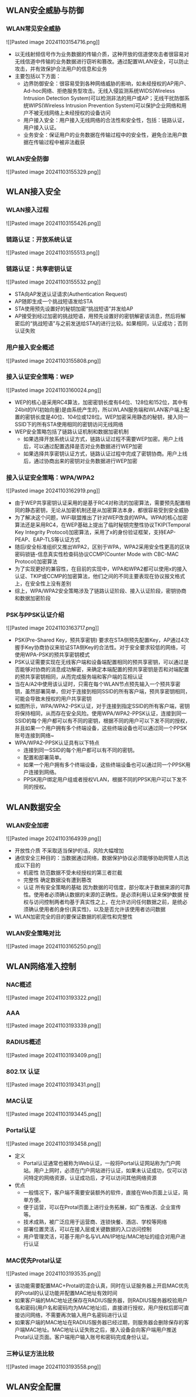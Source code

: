 ## WLAN安全威胁与防御
### WLAN常见安全威胁
![[Pasted image 20241103154716.png]]
- 以无线射频信号作为业务数据的传输介质，这种开放的信道使攻击者很容易对无线信道中传输的业务数据进行窃听和篡改。通过配置WLAN安全，可以防止攻击，并有效保护合法用户的信息和业务
- 主要包括以下方面：
	- 边界防御安全：很容易受到各种网络威胁的影响，如未经授权的AP用户、Ad-hoc网络、拒绝服务型攻击。无线入侵监测系统WIDS(Wireless Intrusion Detection System)可以检测非法的用户或AP；无线干扰防御系统WIPS(Wireless Intrusion Prevention System)可以保护企业网络和用户不被无线网络上未经授权的设备访问
	- 用户接入安全：用户接入无线网络的合法性和安全性，包括：链路认证，用户接入认证。
	- 业务安全：保证用户的业务数据在传输过程中的安全性，避免合法用户数据在传输过程中被非法截获
### WLAN安全防御
![[Pasted image 20241103155329.png]]
## WLAN接入安全
### WLAN接入过程
![[Pasted image 20241103155426.png]]
### 链路认证：开放系统认证
![[Pasted image 20241103155513.png]]
### 链路认证：共享密钥认证
![[Pasted image 20241103155532.png]]
- STA向AP发送认证请求(Authentication Request)
- AP随即生成一个挑战短语发给STA
- STA使用预先设置好的秘钥加密“挑战短语”并发给AP
- AP接受到经过加密的挑战短语，用预先设置好的密钥解密该消息，然后将解密后的“挑战短语”与之前发送给STA的进行比较。如果相同，认证成功；否则认证失败
### 用户接入安全概述
![[Pasted image 20241103155808.png]]
### 接入认证安全策略：WEP
![[Pasted image 20241103160024.png]]
- WEP的核心是采用RC4算法，加密密钥长度有64位、128位和152位，其中有24bit的IV(初始向量)是由系统产生的，所以WLAN服务端和WLAN客户端上配置的密钥长度是40位、104位或128位。WEP加密采用静态的秘钥，接入同一SSID下的所有STA使用相同的密钥访问无线网络
- WEP安全策略包括了链路认证机制和数据加密机制
	- 如果选择开放系统认证方式，链路认证过程不需要WEP加密。用户上线后，可以通过配置选择是否对业务数据进行WEP加密
	- 如果选择共享密钥认证方式，链路认证过程中完成了密钥协商。用户上线后，通过协商出来的密钥对业务数据进行WEP加密
### 接入认证安全策略：WPA/WPA2
![[Pasted image 20241103162919.png]]
- 由于WEP共享密钥认证采用的是基于RC4对称流的加密算法，需要预先配置相同的静态密钥，无论从加密机制还是从加密算法本身，都很容易受到安全威胁
- 为了解决这个问题，WiFi联盟推出了针对WEP改良的WPA。WPA的核心加密算法还是采用RC4，在WEP基础上提出了临时秘钥完整性协议TKIP(Temporal Key Integrity Protocol)加密算法，采用了x的身份验证框架，支持EAP-PEAP、EAP-TLS等认证方式
- 随后i安全标准组织又推出WPA2，区别于WPA，WPA2采用安全性更高的区块密码锁链-信息真实性检查码协议CCMP(Counter Mode with CBC-MAC Protocol)加密算法
- 为了实现更好的兼容性，在目前的实现中，WPA和WPA2都可以使用x的接入认证、TKIP或CCMP的加密算法，他们之间的不同主要表现在协议报文格式上，在安全性上没有差别
- 综上，WPA/WPA2安全策略涉及了链路认证阶段、接入认证阶段，密钥协商和数据加密阶段
### PSK与PPSK认证介绍
![[Pasted image 20241103163717.png]]
- PSK(Pre-Shared Key，预共享密钥) 要求在STA侧预先配置Key，AP通过4次握手Key协商协议来验证STA侧Key的合法性。对于安全要求较低的网络，可使用WPA-PSK的预共享密钥模式
- PSK认证需要实现在无线客户端和设备端配置相同的预共享密钥，可以通过是否能够对协商的消息成功解密，来确定本端配置的预共享密钥是否和对端配置的预共享密钥相同，从而完成服务端和客户端的互相认证
- 当在A/A2中使用该认证时，只需在每个WLAN节点预先输入一个预共享密钥，虽然部署简单，但对于连接到相同SSID的所有客户端，预共享密钥相同，可能会导致未授权的用户共享密钥
- 如图所示，WPA/WPA2-PSK认证，对于连接到指定SSID的所有客户端，密钥将保持相同，从而存在安全风险。使用WPA/WPA2-PPSK认证，连接到同一SSID的每个用户都可以有不同的密钥，根据不同的用户可以下发不同的授权，并且如果一个用户拥有多个终端设备，这些终端设备也可以通过同一个PPSK账号连接到网络~
- WPA/WPA2-PPSK认证具有以下特点
	- 连接到同一SSID的每个用户都可以有不同的密钥。
	- 配置和部署简单。
	- 如果一个用户拥有多个终端设备，这些终端设备也可以通过同一个PPSK用户连接到网络。
	- PPSK用户绑定用户组或者授权VLAN，根据不同的PPSK用户可以下发不同的授权。

## WLAN数据安全
### WLAN安全加密
![[Pasted image 20241103164939.png]]
- 开放性介质 不采取适当保护的话，风险大幅增加 
- 通信安全三种目的：当数据通过网络，数据保护协议必须能够协助网管人员达成以下目的
	- 机密性 防范数据不受未经授权的第三者拦截
	- 完整性 确定数据没有遭到篡改
	- 认证 所有安全策略的基础 因为数据的可信度，部分取决于数据来源的可靠性。使用者必须确认数据的来源的正确性。是必须利用认证来保护数据 授权与访问控制两者均基于真实性之上，在允许访问任何数据之前，是统必须确认使用者的身份(真实性)，以及是否允许该使用者访问数据
- WLAN加密完全的目的要保证数据的机密性和完整性
### WLAN安全策略对比
![[Pasted image 20241103165250.png]]
## WLAN网络准入控制
### NAC概述
![[Pasted image 20241103193322.png]]
### AAA
![[Pasted image 20241103193339.png]]
### RADIUS概述
![[Pasted image 20241103193409.png]]
### 802.1X 认证
![[Pasted image 20241103193431.png]]
### MAC认证
![[Pasted image 20241103193445.png]]
### Portal认证
![[Pasted image 20241103193458.png]]
- 定义
	- Portal认证通常也被称为Web认证，一般将Portal认证网站称为门户网站。用户上网时，必须在门户网站进行认证，如果未认证成功，仅可以访问特定的网络资源，认证成功后，才可以访问其他网络资源
- 优点
	- 一般情况下，客户端不需要安装额外的软件，直接在Web页面上认证，简单方便。
	- 便于运营，可以在Protal页面上进行业务拓展，如广告推送、企业宣传等。
	- 技术成熟，被广泛应用于运营商、连锁快餐、酒店、学校等网络
	- 部署位置灵活，可以在接入层或关键数据的入口访问控制
	- 用户管理灵活，可基于用户名与VLAN/IP地址/MAC地址的组合对用户进行认证
### MAC优先Protal认证
![[Pasted image 20241103193535.png]]
- 该功能需要配置MAC+Protal的混合认真，同时在认证服务器上开启MAC优先的Protal的认证功能并配置MAC地址有效时间
- 如果客户端的MAC地址还保存在RADIUS服务器，则RADIUS服务器校验用户名和密码(用户名和密码均为MAC地址)后，直接进行授权，用户授权后即可直接访问网络，不需要再次输入用户名密码进行认证
- 如果客户端的MAC地址在RADIUS服务器已经过期，则服务器会删除保存的客户端MAC地址。MAC地址认证失败之后，接入设备会向客户端用户推送Protal认证页面。客户端用户输入账号和密码完成身份认证。
### 三种认证方法比较
![[Pasted image 20241103193558.png]]

## WLAN安全配置
